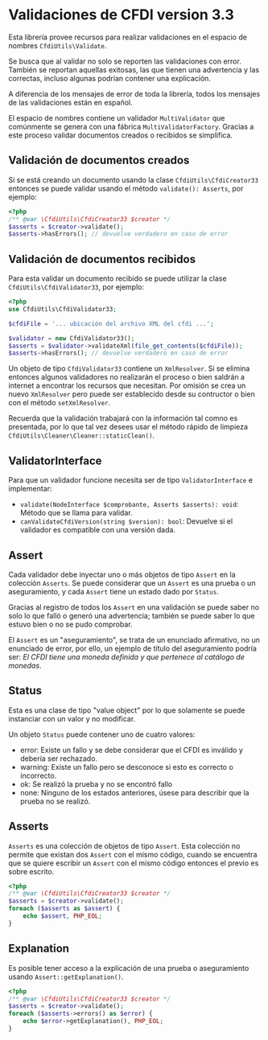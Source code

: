 # Validaciones de CFDI version 3.3

Esta librería provee recursos para realizar validaciones en el espacio de nombres `CfdiUtils\Validate`.

Se busca que al validar no solo se reporten las validaciones con error. También se reportan aquellas
exitosas, las que tienen una advertencia y las correctas, incluso algunas podrían contener una explicación.

A diferencia de los mensajes de error de toda la librería, todos los mensajes de las validaciones están en español.

El espacio de nombres contiene un validador `MultiValidator`
que comúnmente se genera con una fábrica `MultiValidatorFactory`.
Gracias a este proceso validar documentos creados o recibidos se simplifica.


## Validación de documentos creados

Si se está creando un documento usando la clase `CfdiUtils\CfdiCreator33`
entonces se puede validar usando el método `validate(): Asserts`, por ejemplo:

```php
<?php
/** @var \CfdiUtils\CfdiCreator33 $creator */
$asserts = $creator->validate();
$asserts->hasErrors(); // devuelve verdadero en caso de error
```


## Validación de documentos recibidos

Para esta validar un documento recibido se puede utilizar la clase `CfdiUtils\CfdiValidator33`, por ejemplo:

```php
<?php
use CfdiUtils\CfdiValidator33;

$cfdiFile = '... ubicación del archivo XML del cfdi ...';

$validator = new CfdiValidator33();
$asserts = $validator->validateXml(file_get_contents($cfdiFile));
$asserts->hasErrors(); // devuelve verdadero en caso de error
```

Un objeto de tipo `CfdiValidator33` contiene un `XmlResolver`.
Si se elimina entonces algunos validadores no realizarán el proceso o bien saldrán a internet a encontrar
los recursos que necesitan. Por omisión se crea un nuevo `XmlResolver` pero puede ser establecido
desde su contructor o bien con el método `setXmlResolver`.

Recuerda que la validación trabajará con la información tal comno es presentada, por lo que tal vez
desees usar el método rápido de limpieza `CfdiUtils\Cleaner\Cleaner::staticClean()`.


## ValidatorInterface

Para que un validador funcione necesita ser de tipo `ValidatorInterface` e implementar:

- `validate(NodeInterface $comprobante, Asserts $asserts): void`: Método que se llama para validar.
- `canValidateCfdiVersion(string $version): bool`: Devuelve si el validador es compatible con una versión dada.


## Assert

Cada validador debe inyectar uno o más objetos de tipo `Assert` en la colección `Asserts`.
Se puede considerar que un `Assert` es una prueba o un aseguramiento, y cada `Assert` tiene un estado dado por `Status`.

Gracias al registro de todos los `Assert` en una validación se puede saber no solo lo que falló o generó
una advertencia; también se puede saber lo que estuvo bien o no se pudo comprobar.

El `Assert` es un "aseguramiento", se trata de un enunciado afirmativo, no un enunciado de error, por ello,
un ejemplo de título del aseguramiento podría ser: *El CFDI tiene una moneda definida y que pertenece al catálogo de monedas*.


## Status

Esta es una clase de tipo "value object" por lo que solamente se puede instanciar con un valor y no modificar.

Un objeto `Status` puede contener uno de cuatro valores:

- error: Existe un fallo y se debe considerar que el CFDI es inválido y debería ser rechazado.
- warning: Existe un fallo pero se desconoce si esto es correcto o incorrecto.
- ok: Se realizó la prueba y no se encontró fallo
- none: Ninguno de los estados anteriores, úsese para describir que la prueba no se realizó.


## Asserts

`Asserts` es una colección de objetos de tipo `Assert`.
Esta colección no permite que existan dos `Assert` con el mismo código, cuando se encuentra que se quiere
escribir un `Assert` con el mismo código entonces el previo es sobre escrito.

```php
<?php
/** @var \CfdiUtils\CfdiCreator33 $creator */
$asserts = $creator->validate();
foreach ($asserts as $assert) {
    echo $assert, PHP_EOL;
}
```

## Explanation

Es posible tener acceso a la explicación de una prueba o aseguramiento usando `Assert::getExplanation()`.

```php
<?php
/** @var \CfdiUtils\CfdiCreator33 $creator */
$asserts = $creator->validate();
foreach ($asserts->errors() as $error) {
    echo $error->getExplanation(), PHP_EOL;
}
```
